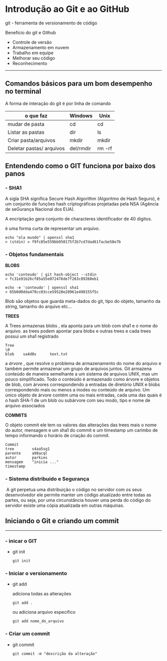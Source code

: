 # Introdução  ao Git e ao GitHub

git - ferramenta de versionamento de código 

Benefício do git e Github

- Controle de versão 
- Armazenamento em nuvem
- Trabalho em equipe
- Melhorar seu código
- Reconhecimento

---

## Comandos básicos para  um bom desempenho  no terminal

A forma de interação do git é por linha de comando 

| o que faz                | Windows   | Unix   |
| ------------------------ | --------- | ------ |
| mudar de pasta           | cd        | cd     |
| Listar as pastas         | dir       | ls     |
| Criar pasta/arquivos     | mkdir     | mkdir  |
| Deletar pastas/ arquivos | del/rmdir | rm -rf |





## Entendendo como o GIT funciona por baixo dos panos

### -  SHA1

A sigla SHA significa Secure Hash Algorithm (Algoritmo de Hash Seguro), é um conjunto de funções hash criptográficas projetadas pela NSA (Agência de seGurança Nacional dos EUA).

A encriptação gera  conjunto de characteres identificador  de 40 digitos.

è uma forma curta de representar um arquivo.

```shell
echo "ola mundo" | openssl sha1
> (stdin) = f9fc85e559bb950175f2b7cd7dad61facbe58e7b
```



### - Objetos fundamentais

**BLOBS**

````shell
echo 'conteudo' | git hash-object --stdin
> fc31e91b26cf85a55e072476de7f263c89260eb1

echo -e 'conteudo' | openssl sha1
> 65b0d0dda479cc03cce59528e28961e498155f5c
````

Blob são objetos que guarda meta-dados do git, tipo do objeto, tamanho da string, tamanho do arquivo etc... 

 **TREES**

A Trees armazenas blobs , ela aponta para um blob com sha1 e o nome do arquivo. as trees podem apontar para blobs e outras trees e cada trees possui um sha1 registrado

```shell
Tree
\0
blob 	sa4d8s		text.txt
```

a  *árvore* , que resolve o problema de armazenamento do nome do arquivo e também permite armazenar um grupo de arquivos juntos. Git armazena conteúdo de maneira semelhante a um sistema de arquivos UNIX, mas um pouco simplificado. Todo o conteúdo é armazenado como árvore e objetos de blob, com árvores correspondendo a entradas de diretório UNIX e blobs correspondendo mais ou menos a inodes ou conteúdo de arquivo. Um único objeto de árvore contém uma ou mais entradas, cada uma das quais é o hash SHA-1 de um blob ou subárvore com seu modo, tipo e nome de arquivo associados

**COMMITS**

O objeto commit ele tem os valores das alterações das trees mais o nome do autor, mensagem e um sha1 do commit e um timestamp um carimbo de tempo informando o horário de criação do commit.

```
Commit
tree 		s4aa5sq1
parente 	a98acql
autor		parkies
mensagem 	"inicia ..."
timestamp
```



### - Sistema distribuído e Segurança

​	A git perpetua uma distribuição o código no servidor com os seus desenvolvedor ele permite manter um código atualizado entre todas as partes, ou seja, por uma circunstância houver uma perda do código do servidor existe uma cópia atualizada em outras máquinas.



## Iniciando o Git  e criando um commit

---

### - inicar o GIT

- git init

  ````shell
  git init
  ````

  

### - Iniciar o versionamento 

- git add

  adiciona todas as alterações 

  ````shell
  git add .
  ````

  ou adiciona arquivo especifico

  ```shell
  git add nome_do_arquivo
  ```

  

### - Criar um commit

- git commit 

  ````
  git commit -m "descrição da alteração"
  ````















